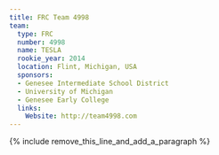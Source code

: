 ```yaml
---
title: FRC Team 4998
team:
  type: FRC
  number: 4998
  name: TESLA
  rookie_year: 2014
  location: Flint, Michigan, USA
  sponsors:
  - Genesee Intermediate School District
  - University of Michigan
  - Genesee Early College
  links:
    Website: http://team4998.com
---
```


{% include remove_this_line_and_add_a_paragraph %}